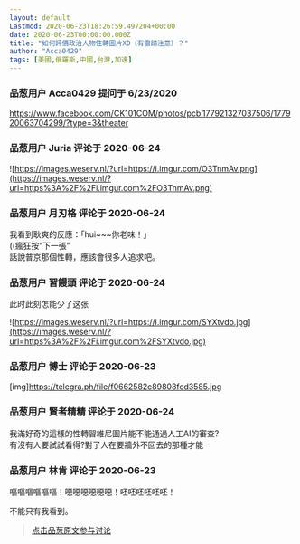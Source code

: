 ```yaml
---
layout: default
Lastmod: 2020-06-23T18:26:59.497204+00:00
date: 2020-06-23T00:00:00.000Z
title: "如何評價政治人物性轉圖片XD（有雷請注意）？"
author: "Acca0429"
tags: [美國,俄羅斯,中國,台灣,加速]
---
```



### 品葱用户 **Acca0429** 提问于 6/23/2020
    
https://www.facebook.com/CK101COM/photos/pcb.177921327037506/177920063704299/?type=3&theater
    
                

### 品葱用户 **Juria** 评论于 2020-06-24
        
![https://images.weserv.nl/?url=https://i.imgur.com/O3TnmAv.png](https://images.weserv.nl/?url=https%3A%2F%2Fi.imgur.com%2FO3TnmAv.png)
        
                

### 品葱用户 **月刃格** 评论于 2020-06-24
        
我看到耿爽的反應：「hui~~~你老味！」  
((瘋狂按"下一張"  
話說普京那個性轉，應該會很多人追求吧。
        
                

### 品葱用户 **習饅頭** 评论于 2020-06-24
        
此时此刻怎能少了这张  
  
![https://images.weserv.nl/?url=https://i.imgur.com/SYXtvdo.jpg](https://images.weserv.nl/?url=https%3A%2F%2Fi.imgur.com%2FSYXtvdo.jpg)
        
                

### 品葱用户 **博士** 评论于 2020-06-23
        
\[img\]https://telegra.ph/file/f0662582c89808fcd3585.jpg
        
                

### 品葱用户 **賢者精精** 评论于 2020-06-24
        
我滿好奇的這樣的性轉習維尼圖片能不能通過人工AI的審查?  
有沒有人要試試看得?對了人在要牆外不回去的那種才能
        
                

### 品葱用户 **林肯** 评论于 2020-06-23
        
嘔嘔嘔嘔嘔嘔！噁噁噁噁噁噁！呸呸呸呸呸呸！  
  
不能只有我看到。
        
                





> [点击品葱原文参与讨论](https://pincong.rocks/question/27644)

